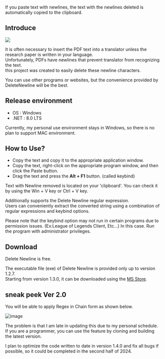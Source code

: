 If you paste text with newlines, the text with the newlines deleted is automatically copied to the clipboard.

## Introduce

<img src=https://i.imgur.com/B5RI2uF.png>

It is often necessary to insert the PDF text into a translator unless the research paper is written in your language.  
Unfortunately, PDFs have newlines that prevent translator from recognizing the text.  
this project was created to easily delete these newline characters.

You can use other programs or websites, but the convenience provided by DeleteNewline will be the best.

## Release environment
* OS : Windows  
* .NET : 8.0 LTS

Currently, my personal use environment stays in Windows, so there is no plan to support MAC environment.

## How to Use?
* Copy the text and copy it to the appropriate application window.  
* Copy the text, right-click on the appropriate program window, and then click the Paste button.  
* Drag the text and press the **Alt + F1** button. (called keybind)

Text with Newline removed is located on your 'clipboard'. You can check it by using the Win + V key or Ctrl + V key.

Additionally supports the Delete Newline regular expression.  
Users can conveniently extract the converted string using a combination of regular expressions and keybind options.

Please note that the keybind option may not run in certain programs due to permission issues. (Ex:League of Legends Client, Etc...) In this case. Run the program with administrator privileges.

## Download

Delete Newline is free.

The executable file (exe) of Delete Newline is provided only up to version 1.2.7.  
Starting from version 1.3.0, it can be downloaded using the [MS Store](https://apps.microsoft.com/store/detail/delete-newline/9NC17SL0VV5S).

## sneak peek Ver 2.0

You will be able to apply Regex in Chain form as shown below.  

![image](https://github.com/Cyp9715/DeleteNewline/assets/16573620/448f17f4-3ff8-4767-bb14-a487609c2061)

The problem is that I am late in updating this due to my personal schedule.  
If you are a programmer, you can use the feature by cloning and building the latest version.

I plan to optimize the code written to date in version 1.4.0 and fix all bugs if possible, so it could be completed in the second half of 2024.
